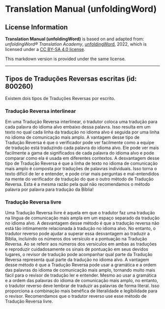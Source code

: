 # Translation Manual (unfoldingWord)

## License Information

**Translation Manual (unfoldingWord)** is based on and adapted from: _unfoldingWord® Translation Academy_, [unfoldingWord](https://unfoldingword.org/utw), 2022, which is licensed under a [CC BY-SA 4.0 license](https://creativecommons.org/licenses/by-sa/4.0/legalcode.en).

This markdown version is provided under the same license.



--------------------------------

## Tipos de Traduções Reversas escritas (id: 800260)

Existem dois tipos de Traduções Reversas por escrito.

### Tradução Reversa interlinear

Em uma Tradução Reversa interlinear, o tradutor coloca uma tradução para cada palavra do idioma alvo embaixo dessa palavra. Isso resulta em um texto no qual cada linha da tradução no idioma alvo é seguida por uma linha no idioma de comunicação mais amplo. A vantagem desse tipo de Tradução Reversa é que o verificador pode ver facilmente como a equipe de tradução está traduzindo cada palavra do idioma alvo. Ele pode ver mais facilmente a gama de significados de cada palavra do idioma alvo e pode comparar como ela é usada em diferentes contextos. A desvantagem desse tipo de Tradução Reversa é que a linha de texto no idioma de comunicação mais amplo é composta por traduções de palavras individuais. Isso torna o texto difícil de ler e entender, e pode criar mais perguntas e mal\-entendidos na mente do verificador de tradução do que o outro método de Tradução Reversa. Esta é a mesma razão pela qual não recomendamos o método palavra por palavra para tradução da Bíblia!

### Tradução Reversa livre

Uma Tradução Reversa livre é aquela em que o tradutor faz uma tradução na língua de comunicação mais ampla em um espaço separado da tradução no idioma alvo. A desvantagem desse método é que a tradução reversa não está tão intimamente relacionada à tradução no idioma alvo. No entanto, o tradutor reverso pode ajudar a superar essa desvantagem ao traduzir a Bíblia, incluindo os números dos versículo e a pontuação na Tradução Reversa. Ao se referir aos números dos versículos em ambas as traduções e reproduzir cuidadosamente os sinais de pontuação em seus devidos lugares, o revisor de tradução pode acompanhar qual parte da Tradução Reversa representa qual parte da tradução no idioma alvo. A vantagem desse método é que a Tradução Reversa pode usar a gramática e a ordem das palavras do idioma de comunicação mais amplo, tornando muito mais fácil para o revisor de tradução ler e entender. Mesmo ao usar a gramática e a ordem das palavras do idioma de comunicação mais amplo, no entanto, o tradutor reverso deve lembrar de traduzir as palavras de forma literal. Isso proporciona a combinação mais benéfica de literalidade e legibilidade para o revisor. Recomendamos que o tradutor reverso use esse método de Tradução Reversa livre.



